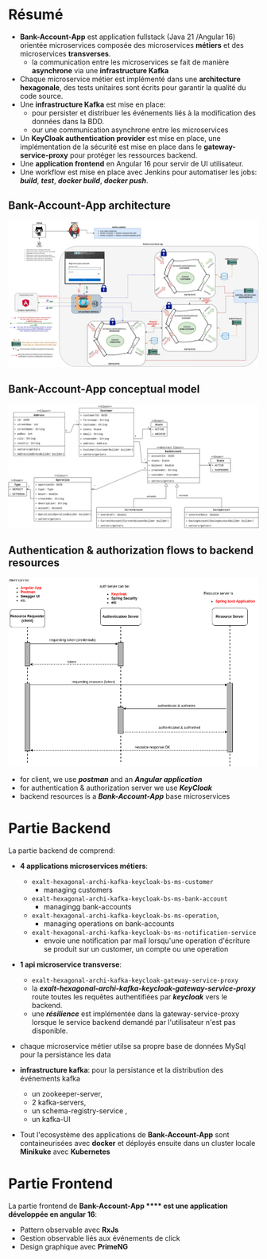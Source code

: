 # Résumé
- **Bank-Account-App** est application fullstack (Java 21 /Angular 16) orientée microservices composée des microservices **métiers** et des  microservices **transverses**.
    - la communication entre les microservices se fait de manière **asynchrone** via une **infrastructure Kafka**
- Chaque microservice métier est implémenté dans une **architecture hexagonale**, des tests unitaires sont écrits pour garantir la qualité du code source.
- Une **infrastructure Kafka** est mise en place:
    - pour persister et distribuer les événements liés à la modification des données dans la BDD.
    - our une communication asynchrone entre les microservices
- Un **KeyCloak authentication provider** est mise en place, une implémentation de la sécurité est mise en place dans le **gateway-service-proxy** pour protéger les ressources backend.
- Une **application frontend** en Angular 16 pour servir de UI utilisateur.
- Une workflow est mise en place avec Jenkins pour automatiser les jobs: ***build***, ***test***, ***docker build***, ***docker push***.

## Bank-Account-App architecture
![application-architecture](exalt-bank-account-app-v3.jpg)

## Bank-Account-App conceptual model
![conceptual-model](exalt-bank-account-conception.png)

## Authentication & authorization flows to backend resources
![resources-authentication](./authentication-authorization-flow.png)
- for client, we use ***postman*** and an ***Angular application***
- for authentication & authorization server we use ***KeyCloak***
- backend resources is a ***Bank-Account-App*** base microservices

# Partie Backend
La partie backend de comprend:

 - **4 applications microservices métiers**:
    - ```exalt-hexagonal-archi-kafka-keycloak-bs-ms-customer```
        - managing customers
    - ```exalt-hexagonal-archi-kafka-keycloak-bs-ms-bank-account```
        - managingg bank-accounts
    - ```exalt-hexagonal-archi-kafka-keycloak-bs-ms-operation```,
        - managing operations on bank-accounts
    - ```exalt-hexagonal-archi-kafka-keycloak-bs-ms-notification-service```
        - envoie une notification par mail lorsqu'une operation d'écriture se produit sur un customer, un compte ou une operation 

- **1 api microservice transverse**: 
    - ```exalt-hexagonal-archi-kafka-keycloak-gateway-service-proxy```  
    - la ***exalt-hexagonal-archi-kafka-keycloak-gateway-service-proxy*** route toutes les requêtes authentifiées par ***keycloak*** vers le backend.
    - une ***résilience*** est implémentée dans la gateway-service-proxy lorsque le service backend demandé par l'utilisateur n'est pas disponible.

- chaque microservice métier utilse sa propre base de données MySql pour la persistance les data

- **infrastructure kafka**: pour la persistance et la distribution des événements kafka
    - un zookeeper-server,  
    - 2 kafka-servers,
    - un schema-registry-service ,
    - un kafka-UI

- Tout l'ecosystème des applications de **Bank-Account-App** sont containeurisées avec **docker** et déployés ensuite dans un cluster locale **Minikuke** avec **Kubernetes**

# Partie Frontend

La partie frontend de **Bank-Account-App **** est une application développée en angular 16**:
- Pattern observable avec **RxJs**
- Gestion observable liés aux événements de click
- Design graphique avec **PrimeNG**
